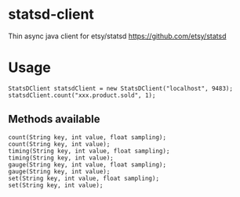 statsd-client
=============

Thin async java client for etsy/statsd
https://github.com/etsy/statsd

Usage
=====

```
StatsDClient statsdClient = new StatsDClient("localhost", 9483);
statsdClient.count("xxx.product.sold", 1);
```

Methods available
-----------------
```
count(String key, int value, float sampling);
count(String key, int value);
timing(String key, int value, float sampling);
timing(String key, int value);
gauge(String key, int value, float sampling);
gauge(String key, int value);
set(String key, int value, float sampling);
set(String key, int value);
```
